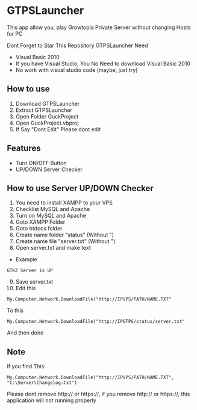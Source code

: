 # GTPSLauncher
This app allow you, play Growtopia Private Server without changing Hosts for PC

Dont Forget to Star This Repository
GTPSLauncher Need
- Visual Basic 2010
- If you have Visual Studio, You No Need to download Visual Basic 2010
- No work with visual studio code (maybe, just try)
## How to use
1. Download GTPSLauncher
2. Extract GTPSLauncher
3. Open Folder GuckProject
4. Open GuckProject.vbproj
5. If Say "Dont Edit" Please dont edit
## Features
- Turn ON/OFF Button
- UP/DOWN Server Checker

## How to use Server UP/DOWN Checker

1. You need to install XAMPP to your VPS
2. Checklist MySQL and Apache
3. Turn on MySQL and Apache
4. Goto XAMPP Folder
5. Goto htdocs folder
6. Create name folder "status" (Without ")
7. Create name file "server.txt" (Without ")
8. Open server.txt and make text
- Example
```
GTKZ Server is UP
```
9. Save server.txt
10. Edit this
```
My.Computer.Network.DownloadFile("http://IPVPS/PATH/NAME.TXT"
```
To this
```
My.Computer.Network.DownloadFile("http://IPGTPS/status/server.txt"
```

And then done
## Note
If you find This:
```
My.Computer.Network.DownloadFile("http://IPVPS/PATH/NAME.TXT", "C:\Server\Changelog.txt")
```
Please dont remove http:// or https://, if you remove http:// or https://, this application will not running properly
